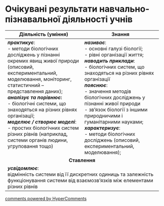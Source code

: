 <div id="hypercomments_widget" class="js-hypercomments-widget invisible"></div>

# Очікувані результати навчально-пізнавальної діяльності учнів

<table>
  <tr>
    <td width="50%" align="center"><b>Діяльність (уміння)</b></td>
    <td width="50%" align="center"><b>Знання</b></td>
  </tr>
<tbody>
  <tr>
<td width="50%" style="vertical-align:top !important;">
<b><i>практикує</i></b>:<br>
- методи біологічних досліджень у пізнанні окремих явищ живої природи (описовий, експериментальний, моделювання, моніторинг, статистичний – представлення даних); <br>
<b><i>аналізує та порівнює</i>:</b> <br>
- біологічні системи, що знаходяться на різних рівнях організації;<br>
<b><i>моделює / створює моделі</i></b>:<br>
- простих біологічних систем різних рівнів (наприклад, системи органів людини, угруповання тощо)
</td>
<td width="50%" style="vertical-align:top !important;">
<b><i>називає</i></b>: <br>
- основні галузі біології;<br>
- рівні організації життя;<br>
<b><i>наводить приклади</i></b>:<br>
- біологічних систем, що знаходяться на різних рівнях організації <br>
<b><i>пояснює</i></b>: <br>
- значення методів біологічних досліджень у пізнанні живої природи <br>
- зв’язок біології з іншими природничими і гуманітарними науками;<br>
<b><i>характеризує</i></b>:<br>
- методи біологічних досліджень (описовий, експериментальний, моделювання);<br>
</td>
  </tr>
    <tr>
<td align="center" colspan="2" width="100%" style="vertical-align:top !important;">
<b>Ставлення</b>
</td>
  </tr>
    <tr>
<td colspan="2" width="100%" style="vertical-align:top !important;">
<i><b>усвідомлює</b></i>:<br>
відмінність системи від її дискретних одиниць та залежність функціонування системи від взаємозв’язків між елементами різних рівнів



</td>
  </tr>
</table>

<div class="js-hypercomments-container">
<a href="http://hypercomments.com" class="hc-link" title="comments widget">comments powered by HyperComments</a>
</div>